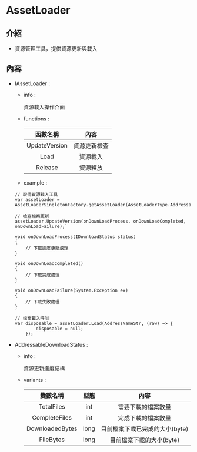# AssetLoader

## 介紹

- 資源管理工具，提供資源更新與載入

## 內容

- IAssetLoader :
  
    - info :

        資源載入操作介面

    - functions :

        | 函數名稱 | 內容 |
        |:-:|:-:|
        |UpdateVersion|資源更新檢查
        |Load|資源載入
        |Release|資源釋放

    - example :

    ```
    // 取得資源載入工具
    var assetLoader = AssetLoaderSingletonFactory.getAssetLoader(AssetLoaderType.Addressable);
    
    // 檢查檔案更新
    assetLoader.UpdateVersion(onDownLoadProcess, onDownLoadCompleted, onDownLoadFailure);`

    void onDownLoadProcess(IDownloadStatus status)
    {
        // 下載進度更新處理
    }

    void onDownLoadCompleted()
    {
        // 下載完成處理
    }

    void onDownLoadFailure(System.Exception ex)
    {
        // 下載失敗處理
    }
    ```

    ```
    // 檔案載入呼叫
    var disposable = assetLoader.Load(AddressNameStr, (raw) => {
            disposable = null;
        });
    ```


- AddressableDownloadStatus :
  
    - info :

        資源更新進度結構

    - variants :

        | 變數名稱 | 型態 | 內容 |
        |:-:|:-:|:-:|
        |TotalFiles|int|需要下載的檔案數量
        |CompleteFiles|int|完成下載的檔案數量
        |DownloadedBytes|long|目前檔案下載已完成的大小(byte)
        |FileBytes|long|目前檔案下載的大小(byte)
    
